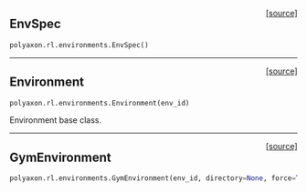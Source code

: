 <span style="float:right;">[[source]](https://github.com/polyaxon/polyaxon-docs/blob/master/polyaxon/rl/environments.py#L19)</span>
## EnvSpec

```python
polyaxon.rl.environments.EnvSpec()
```


----

<span style="float:right;">[[source]](https://github.com/polyaxon/polyaxon-docs/blob/master/polyaxon/rl/environments.py#L27)</span>
## Environment

```python
polyaxon.rl.environments.Environment(env_id)
```

Environment base class.

----

<span style="float:right;">[[source]](https://github.com/polyaxon/polyaxon-docs/blob/master/polyaxon/rl/environments.py#L66)</span>
## GymEnvironment

```python
polyaxon.rl.environments.GymEnvironment(env_id, directory=None, force=True, monitor_video=0)
```
